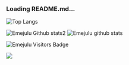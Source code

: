 
### Loading README.md...

![Top Langs](https://github-readme-stats.vercel.app/api/top-langs/?username=JUEsoft)

![Emejulu Github stats2](https://github-readme-streak-stats.herokuapp.com/?user=JUEsoft&layout=compact&include_all_commits=true&&count_private=true&langs_count=20) ![Emejulu github stats](https://github-readme-stats.vercel.app/api?username=JUEsoft&show_icons=true&theme=radical)

![Emejulu Visitors Badge](https://visitor-badge.glitch.me/badge?page_id=JUEsoft)
<div align="left">

[![][banner-url]][repo-url]  



</div>


[panda]: https://user-images.githubusercontent.com/7276145/117089593-ec02d000-ad23-11eb-8019-80bd34eecaa3.gif
[repo-url]: https://github.com/JUEsoft
[banner-url]: https://user-images.githubusercontent.com/7276145/117090386-308f6b00-ad26-11eb-9763-2c0c3d47c5db.gif
